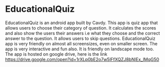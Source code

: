 # EducationalQuiz
EducationalQuiz is an android app built by Cavdy.
This app is quiz app that allows users to choose their category of question.
It calculates the scores and also show the users their answers i.e what they choose and the correct answer to the question.
It allows users to skip questions.
EducationalQuiz app is very friendly on almost all screensizes, even on smaller screen.
The app is very interactive and fun also.
It is friendly on landscape mode too.
The app is hosted on google drive, here is the link https://drive.google.com/open?id=1rXLp0bE2o7w5lFfXQZJ8bNlEx_lMqG50
